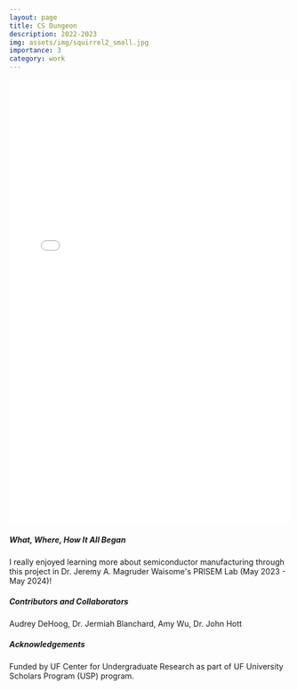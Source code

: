 ```yaml
---
layout: page
title: CS Dungeon
description: 2022-2023
img: assets/img/squirrel2_small.jpg
importance: 3
category: work
---
```


<div class="row">
  <div class="col-md-8">
    <iframe src="/assets/pdf/csdungeon.pdf" width="100%" height="800px" frameborder="0"></iframe>
  </div>
  <div class="col-md-4">
    <h5>What, Where, How It All Began</h5>
    <p>
      I really enjoyed learning more about semiconductor manufacturing through this project in Dr. Jeremy A. Magruder Waisome's PRISEM Lab (May 2023 - May 2024)! <br>
    </p>
    <h5>Contributors and Collaborators</h5>
    <p>
      Audrey DeHoog, Dr. Jermiah Blanchard, Amy Wu, Dr. John Hott
    </p>
    <h5>Acknowledgements</h5>
    <p>
      Funded by UF Center for Undergraduate Research as part of UF University Scholars Program (USP) program. <br>
    </p>
  </div>
</div>